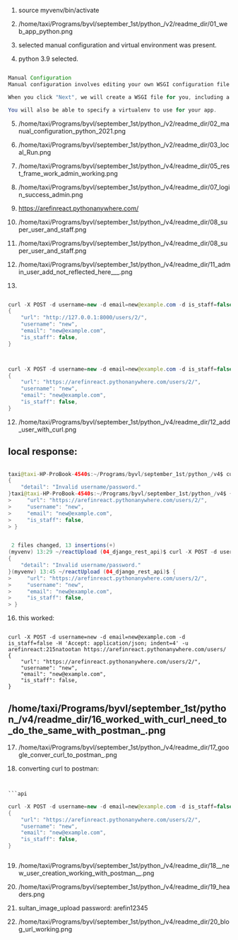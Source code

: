 

1. source myvenv/bin/activate

2. /home/taxi/Programs/byvl/september_1st/python_/v2/readme_dir/01_web_app_python.png

3. selected manual configuration and virtual environment was present.
4. python 3.9 selected.


```java

Manual Configuration
Manual configuration involves editing your own WSGI configuration file in /var/www/. Usually this imports a WSGI-compatible application which you've stored elsewhere

When you click "Next", we will create a WSGI file for you, including a simple "Hello World" app which you can use to get started, as well as some comments on how to use other frameworks.

You will also be able to specify a virtualenv to use for your app.
```

5. /home/taxi/Programs/byvl/september_1st/python_/v2/readme_dir/02_manual_configuration_python_2021.png

6. /home/taxi/Programs/byvl/september_1st/python_/v2/readme_dir/03_local_Run.png

7. /home/taxi/Programs/byvl/september_1st/python_/v4/readme_dir/05_rest_frame_work_admin_working.png
8. /home/taxi/Programs/byvl/september_1st/python_/v4/readme_dir/07_login_success_admin.png

9. https://arefinreact.pythonanywhere.com/


10. /home/taxi/Programs/byvl/september_1st/python_/v4/readme_dir/08_super_user_and_staff.png

11. /home/taxi/Programs/byvl/september_1st/python_/v4/readme_dir/08_super_user_and_staff.png

12. /home/taxi/Programs/byvl/september_1st/python_/v4/readme_dir/11_admin_user_add_not_reflected_here___.png

13. 

```java

curl -X POST -d username=new -d email=new@example.com -d is_staff=false -H 'Accept: application/json; indent=4' -u admin:password http://127.0.0.1:8000/users/
{
    "url": "http://127.0.0.1:8000/users/2/",
    "username": "new",
    "email": "new@example.com",
    "is_staff": false,
}



```


```java

curl -X POST -d username=new -d email=new@example.com -d is_staff=false -H 'Accept: application/json; indent=4' -u arefinreact:215natootan https://arefinreact.pythonanywhere.com/users/
{
    "url": "https://arefinreact.pythonanywhere.com/users/2/",
    "username": "new",
    "email": "new@example.com",
    "is_staff": false,
}
```

12. /home/taxi/Programs/byvl/september_1st/python_/v4/readme_dir/12_add_user_with_curl.png



## local response:

```java 

taxi@taxi-HP-ProBook-4540s:~/Programs/byvl/september_1st/python_/v4$ curl -X POST -d username=new -d email=new@example.com -d is_staff=false -H 'Accept: application/json; indent=4' -u admin:password https://arefinreact.pythonanywhere.com/users/
{
    "detail": "Invalid username/password."
}taxi@taxi-HP-ProBook-4540s:~/Programs/byvl/september_1st/python_/v4$ {
>     "url": "https://arefinreact.pythonanywhere.com/users/2/",
>     "username": "new",
>     "email": "new@example.com",
>     "is_staff": false,
> }

```

```java

 2 files changed, 13 insertions(+)
(myvenv) 13:29 ~/reactUpload (04_django_rest_api)$ curl -X POST -d username=new -d email=new@example.com -d is_staff=false -H 'Accept: application/json; indent=4' -u admin:password https://arefinreact.pythonanywhere.com/users/
{
    "detail": "Invalid username/password."
}(myvenv) 13:45 ~/reactUpload (04_django_rest_api)$ {
>     "url": "https://arefinreact.pythonanywhere.com/users/2/",
>     "username": "new",
>     "email": "new@example.com",
>     "is_staff": false,
> }


```


16. this worked:

```api

curl -X POST -d username=new -d email=new@example.com -d is_staff=false -H 'Accept: application/json; indent=4' -u arefinreact:215natootan https://arefinreact.pythonanywhere.com/users/
{
    "url": "https://arefinreact.pythonanywhere.com/users/2/",
    "username": "new",
    "email": "new@example.com",
    "is_staff": false,
}
```

## /home/taxi/Programs/byvl/september_1st/python_/v4/readme_dir/16_worked_with_curl_need_to_do_the_same_with_postman_.png

17. /home/taxi/Programs/byvl/september_1st/python_/v4/readme_dir/17_google_conver_curl_to_postman_.png

18. converting curl to postman:
```java 


```api

curl -X POST -d username=new -d email=new@example.com -d is_staff=false -H 'Accept: application/json; indent=4' -u arefinreact:215natootan https://arefinreact.pythonanywhere.com/users/
{
    "url": "https://arefinreact.pythonanywhere.com/users/2/",
    "username": "new",
    "email": "new@example.com",
    "is_staff": false,
}
```

```api

```


19. /home/taxi/Programs/byvl/september_1st/python_/v4/readme_dir/18__new_user_creation_working_with_postman__.png
20. /home/taxi/Programs/byvl/september_1st/python_/v4/readme_dir/19_headers.png

21. sultan_image_upload
password: arefin12345
    


22. /home/taxi/Programs/byvl/september_1st/python_/v4/readme_dir/20_blog_url_working.png







